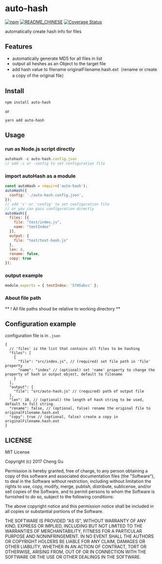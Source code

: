 # auto-hash

[![npm](https://img.shields.io/npm/v/auto-hash.svg?style=flat-square)](https://www.npmjs.com/package/auto-hash)
[![README_CHINESE](https://img.shields.io/badge/README-%E4%B8%AD%E6%96%87-blue.svg)](README.zh_CN.md)
[![Coverage Status](https://coveralls.io/repos/github/gucheen/auto-hash/badge.svg?branch=master)](https://coveralls.io/github/gucheen/auto-hash?branch=master)


automatically create hash info for files

## Features

- automatically generate MD5 for all files in list
- output all heshes as an Object to the target file
- add hash value to filename originalFilename.hash.ext（rename or create a copy of the original file）

## Install

```
npm install auto-hash
```
or
```
yarn add auto-hash
```

## Usage

### run as Node.js script directly

```js
autohash -c auto-hash.config.json
// add -c or -config to set configuration file
```

### import autoHash as a module

```js
const autoHash = require('auto-hash');
autoHash({
  config: './auto-hash.config.json',
});
// add 'c' or 'config' to set configuration file
// or you can pass configuration directly
autoHash({
  files: [{
    file: "test/index.js",
    name: "testIndex"
  }],
  output: {
    file: "test/test-hash.js"
  },
  len: 8,
  rename: false,
  copy: true
});
```

### output example

```js
module.exports = { testIndex: '5745abcc' };
```

### About file path

** ! All file paths shoud be relative to working directory **

## Configuration example

configuration file is in `.json`

```
{
  // 'files' is the list that contains all files to be hashing
  "files": [
    {
      "file": "src/index.js", // (required) set file path in 'file' property
      "name": "index" // (optional) set 'name' property to change the property of hash in output object, default to filename
    }
  ],
  "output": {
    "file": "src/auto-hash.js" // (required) path of output file
  },
  "len": 10, // (optional) the length of hash string to be used, default to full string.
  "rename": false, // (optional, false) rename the original file to originalFilename.hash.ext
  "copy": true // (optional, false) create a copy in originalFilename.hash.ext
}
```

## LICENSE

MIT License

Copyright (c) 2017 Cheng Gu

Permission is hereby granted, free of charge, to any person obtaining a copy
of this software and associated documentation files (the "Software"), to deal
in the Software without restriction, including without limitation the rights
to use, copy, modify, merge, publish, distribute, sublicense, and/or sell
copies of the Software, and to permit persons to whom the Software is
furnished to do so, subject to the following conditions:

The above copyright notice and this permission notice shall be included in all
copies or substantial portions of the Software.

THE SOFTWARE IS PROVIDED "AS IS", WITHOUT WARRANTY OF ANY KIND, EXPRESS OR
IMPLIED, INCLUDING BUT NOT LIMITED TO THE WARRANTIES OF MERCHANTABILITY,
FITNESS FOR A PARTICULAR PURPOSE AND NONINFRINGEMENT. IN NO EVENT SHALL THE
AUTHORS OR COPYRIGHT HOLDERS BE LIABLE FOR ANY CLAIM, DAMAGES OR OTHER
LIABILITY, WHETHER IN AN ACTION OF CONTRACT, TORT OR OTHERWISE, ARISING FROM,
OUT OF OR IN CONNECTION WITH THE SOFTWARE OR THE USE OR OTHER DEALINGS IN THE
SOFTWARE.


